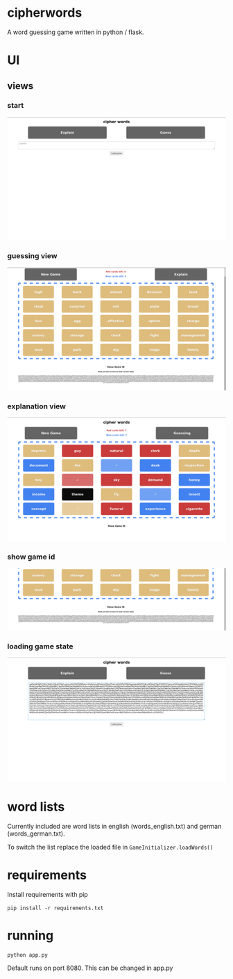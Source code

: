 # cipherwords
A word guessing game written in python / flask.

# UI
## views
### start 
![start](/images/start.png)

### guessing view
![guessing view](/images/guess.png)

### explanation view
![explanation view](/images/explain.png)

### show game id
![show game id](/images/gameid.png)

### loading game state
![loading game state](/images/load.png)

# word lists

Currently included are word lists in english (words_english.txt) and german (words_german.txt).

To switch the list replace the loaded file in ```GameInitializer.loadWords()```

# requirements

Install requirements with pip

```
pip install -r requirements.txt
```

# running

```
python app.py
```

Default runs on port 8080. This can be changed in app.py